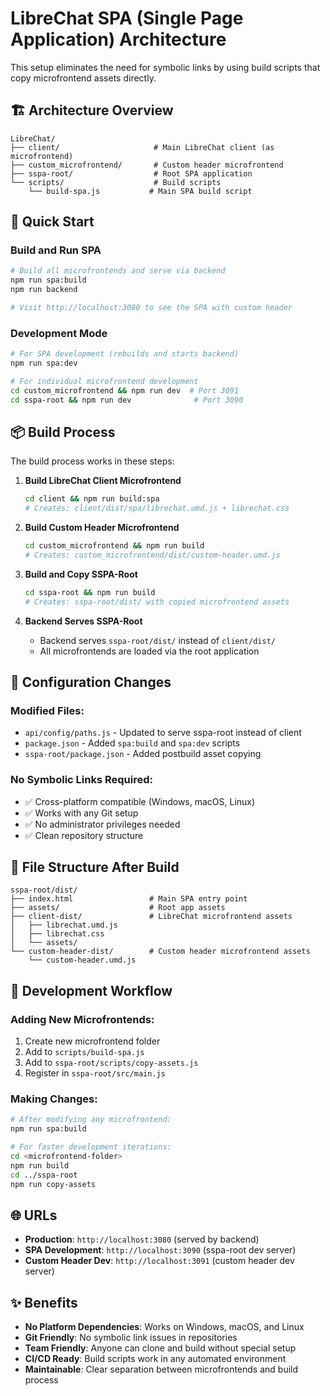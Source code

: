 # LibreChat SPA (Single Page Application) Architecture

This setup eliminates the need for symbolic links by using build scripts that copy microfrontend assets directly.

## 🏗️ Architecture Overview

```
LibreChat/
├── client/                     # Main LibreChat client (as microfrontend)
├── custom_microfrontend/       # Custom header microfrontend  
├── sspa-root/                  # Root SPA application
└── scripts/                    # Build scripts
    └── build-spa.js           # Main SPA build script
```

## 🚀 Quick Start

### Build and Run SPA
```bash
# Build all microfrontends and serve via backend
npm run spa:build
npm run backend

# Visit http://localhost:3080 to see the SPA with custom header
```

### Development Mode
```bash
# For SPA development (rebuilds and starts backend)
npm run spa:dev

# For individual microfrontend development
cd custom_microfrontend && npm run dev  # Port 3091
cd sspa-root && npm run dev              # Port 3090
```

## 📦 Build Process

The build process works in these steps:

1. **Build LibreChat Client Microfrontend**
   ```bash
   cd client && npm run build:spa
   # Creates: client/dist/spa/librechat.umd.js + librechat.css
   ```

2. **Build Custom Header Microfrontend**
   ```bash
   cd custom_microfrontend && npm run build  
   # Creates: custom_microfrontend/dist/custom-header.umd.js
   ```

3. **Build and Copy SSPA-Root**
   ```bash
   cd sspa-root && npm run build
   # Creates: sspa-root/dist/ with copied microfrontend assets
   ```

4. **Backend Serves SSPA-Root**
   - Backend serves `sspa-root/dist/` instead of `client/dist/`
   - All microfrontends are loaded via the root application

## 🔧 Configuration Changes

### Modified Files:
- `api/config/paths.js` - Updated to serve sspa-root instead of client
- `package.json` - Added `spa:build` and `spa:dev` scripts
- `sspa-root/package.json` - Added postbuild asset copying

### No Symbolic Links Required:
- ✅ Cross-platform compatible (Windows, macOS, Linux)
- ✅ Works with any Git setup
- ✅ No administrator privileges needed
- ✅ Clean repository structure

## 📁 File Structure After Build

```
sspa-root/dist/
├── index.html                 # Main SPA entry point
├── assets/                    # Root app assets
├── client-dist/               # LibreChat microfrontend assets
│   ├── librechat.umd.js
│   ├── librechat.css
│   └── assets/
└── custom-header-dist/        # Custom header microfrontend assets
    └── custom-header.umd.js
```

## 🔄 Development Workflow

### Adding New Microfrontends:
1. Create new microfrontend folder
2. Add to `scripts/build-spa.js`
3. Add to `sspa-root/scripts/copy-assets.js`
4. Register in `sspa-root/src/main.js`

### Making Changes:
```bash
# After modifying any microfrontend:
npm run spa:build

# For faster development iterations:
cd <microfrontend-folder>
npm run build
cd ../sspa-root
npm run copy-assets
```

## 🌐 URLs

- **Production**: `http://localhost:3080` (served by backend)
- **SPA Development**: `http://localhost:3090` (sspa-root dev server)
- **Custom Header Dev**: `http://localhost:3091` (custom header dev server)

## ✨ Benefits

- **No Platform Dependencies**: Works on Windows, macOS, and Linux
- **Git Friendly**: No symbolic link issues in repositories
- **Team Friendly**: Anyone can clone and build without special setup
- **CI/CD Ready**: Build scripts work in any automated environment
- **Maintainable**: Clear separation between microfrontends and build process